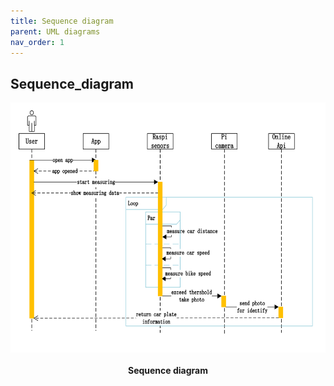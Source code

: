 ```yaml
---
title: Sequence diagram
parent: UML diagrams
nav_order: 1
---
```


## Sequence_diagram

<p align="center">
  <img height = 400 src="../images/sequence_diagram.png">
  <br><br>    
  <b> Sequence diagram </b>    
</p>
<br><br><br />
